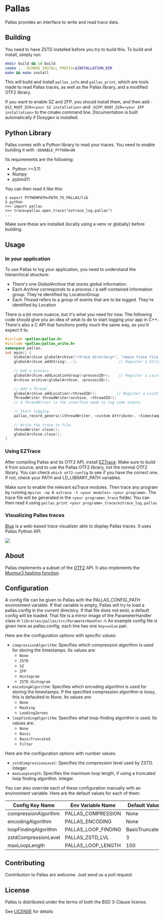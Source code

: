 # Pallas

Pallas provides an interface to write and read trace data.

## Building
You need to have ZSTD installed before you try to build this.
To build and install, simply run:
```bash
mkdir build && cd build
cmake .. -DCMAKE_INSTALL_PREFIX=$INSTALLATION_DIR
make && make install
```

This will build and install `pallas_info` and `pallas_print`,
which are tools made to read Pallas traces, as well as the Pallas library, and a modified OTF2 library.

If you want to enable SZ and ZFP, you should install them, and then add `-DSZ_ROOT_DIR=<your SZ installation>`
and `-DZFP_ROOT_DIR=<your ZFP installation>` to the cmake command line. Documentation is built automatically if Doxygen is installed.

## Python Library
Pallas comes with a Python library to read your traces.
You need to enable building it with `-DENABLE_PYTHON=ON`

Its requirements are the following:
- Python >=3.11
- Numpy
- pybind11

You can then read it like this:
```
$ export PYTHONPATH=PATH_TO_PALLAS/lib
$ python
>>> import pallas
>>> trace=pallas.open_trace("eztrace_log.pallas")
...

```

Make sure these are installed (locally using a venv or globally) before building.
## Usage
### In your application
To use Pallas to log your application, you need to understand the hierarchical structure:
- There's one *GlobalArchive* that stores global information.
- Each *Archive* corresponds to a process / a self-contained information group.
They're identified by LocationGroup
- Each *Thread* refers to a group of events that are to be logged.
They're identified by Location

There is a bit more nuance, but it's what you need for now.
The following code should give you an idea of what to do to start logging your app in C++.
There's also a C API that functions pretty much the same way, as you'd expect it to.
```CPP
#include <pallas/pallas.h>
#include <pallas/pallas_write.h>
namespace pallas;
int main() {
    GlobalArchive globalArchive("<trace directory>", "<main trace file name>"); 
    globalArchive.addString(...);                   // Register a String
    
    // Add a process
    globalArchive.addLocationGroup(<processID>);    // Register a LocationGroup
    Archive archive(globalArchive, <processID>);

    // Add a Thread
    globalArchive.addLocation(<threadID>);         // Register a Location
    ThreadWriter threadWriter(archive, <threadID>);
    // A ThreadWriter is the interface made to log some events

    // Start logging
    pallas_record_generic(&threadWriter, <custom Attribute>, <timestamp>, <name>);
    
    // Write the trace to file
    threadWriter.close();
    globalArchive.close();
}
```


### Using EZTrace

After compiling Pallas and its OTF2 API, install [EZTrace](https://eztrace.gitlab.io/eztrace).
Make sure to build it from source, and to use the Pallas OTF2 library, not the normal OTF2 library.
You can check `which otf2-config` to see if you have the correct one. If not, check your PATH and LD_LIBRARY_PATH variables.

Make sure to enable the relevant ezTrace modules.
Then trace any program by running `mpirun -np N eztrace -t <your modules> <your programm>`.
The trace file will be generated in the `<your programm>_trace` folder.
You can then read it using `pallas_print <your programm>_trace/eztrace_log.pallas`

### Visualizing Pallas traces

[Blup](https://gitlab.inria.fr/blup/blup) is a web-based trace
visualizer able to display Pallas traces. It uses Pallas Python API.

![](https://gitlab.inria.fr/blup/blup/-/raw/main/doc/screenshot.png)

## About

Pallas implements a subset of the [OTF2](https://www.vi-hps.org/projects/score-p) API.
It also implements the [Murmur3 hashing function](https://github.com/PeterScott/murmur3).

## Configuration

A config file can be given to Pallas with the PALLAS_CONFIG_PATH environment variable.
If that variable is empty, Pallas will try to load a pallas.config in the current directory.
If that file does not exist, a default config will be loaded.
That file is a mirror image of the ParameterHandler class in `libraries/pallas/src/ParameterHandler.h`
An example config file is given here as pallas.config, each line has one `key=value` pair.

Here are the configuration options with specific values:

- `compressionAlgorithm`: Specifies which compression algorithm is used for storing the timestamps. Its values are:
  - `None`
  - `ZSTD`
  - `SZ`
  - `ZFP`
  - `Histogram`
  - `ZSTD_Histogram`
- `encodingAlgorithm`: Specifies which encoding algorithm is used for storing the timestamps. If the specified
  compression algorithm is lossy, this is defaulted to None. Its values are:
  - `None`
  - `Masking`
  - `LeadingZeroes`
- `loopFindingAlgorithm`: Specifies what loop-finding algorithm is used. Its values are:
  - `None`
  - `Basic`
  - `BasicTruncated`
  - `Filter`

Here are the configuration options with number values:

- `zstdCompressionLevel`: Specifies the compression level used by ZSTD. Integer.
- `maxLoopLength`: Specifies the maximum loop length, if using a truncated loop finding algorithm. Integer.

You can also override each of these configuration manually with an environment variable.
Here are the default values for each of them:

| Config Key Name      | Env Variable Name   | Default Value  |
|----------------------|---------------------|----------------|
| compressionAlgorithm | PALLAS_COMPRESSION  | None           |
| encodingAlgorithm    | PALLAS_ENCODING     | None           |
| loopFindingAlgorithm | PALLAS_LOOP_FINDING | BasicTruncated |
| zstdCompressionLevel | PALLAS_ZSTD_LVL     | 3              |
| maxLoopLength        | PALLAS_LOOP_LENGTH  | 100            |

## Contributing

Contribution to Pallas are welcome. Just send us a pull request.

## License
Pallas is distributed under the terms of both the BSD 3-Clause license.

See [LICENSE](LICENSE) for details
